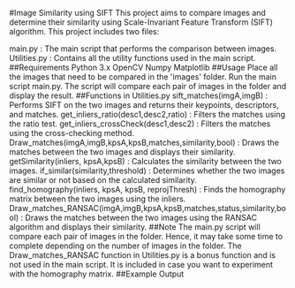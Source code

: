 #Image Similarity using SIFT
This project aims to compare images and determine their similarity using Scale-Invariant Feature Transform (SIFT) algorithm. This project includes two files:

main.py : The main script that performs the comparison between images.
Utilities.py : Contains all the utility functions used in the main script.
##Requirements
Python 3.x
OpenCV
Numpy
Matplotlib
##Usage
Place all the images that need to be compared in the 'images' folder.
Run the main script main.py.
The script will compare each pair of images in the folder and display the result.
##Functions in Utilities.py
sift_matches(imgA,imgB) : Performs SIFT on the two images and returns their keypoints, descriptors, and matches.
get_inliers_ratio(desc1,desc2,ratio) : Filters the matches using the ratio test.
get_inliers_crossCheck(desc1,desc2) : Filters the matches using the cross-checking method.
Draw_matches(imgA,imgB,kpsA,kpsB,matches,similarity,bool) : Draws the matches between the two images and displays their similarity.
getSimilarity(inliers, kpsA,kpsB) : Calculates the similarity between the two images.
if_similar(similarity,threshold) : Determines whether the two images are similar or not based on the calculated similarity.
find_homography(inliers, kpsA, kpsB, reprojThresh) : Finds the homography matrix between the two images using the inliers.
Draw_matches_RANSAC(imgA,imgB,kpsA,kpsB,matches,status,similarity,bool) : Draws the matches between the two images using the RANSAC algorithm and displays their similarity.
##Note
The main.py script will compare each pair of images in the folder. Hence, it may take some time to complete depending on the number of images in the folder.
The Draw_matches_RANSAC function in Utilities.py is a bonus function and is not used in the main script. It is included in case you want to experiment with the homography matrix.
##Example Output

